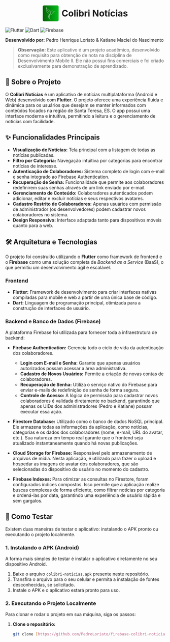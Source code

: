 <h1 style="display: flex; align-items: center; justify-content: center; gap: 10px;"><img src="assets/imagens/logo.png" alt="Logo do Colibri Notícias" width="50">Colibri Notícias</h1>

![Flutter](https://img.shields.io/badge/Flutter-3.29.1-blue?style=for-the-badge&logo=flutter)
![Dart](https://img.shields.io/badge/Dart-3.7.0-blue?style=for-the-badge&logo=dart)
![Firebase](https://img.shields.io/badge/Firebase-14.9.0-orange?style=for-the-badge&logo=firebase)

**Desenvolvido por:** Pedro Henrique Loriato & Katiane Maciel do Nascimento

> **Observação:** Este aplicativo é um projeto acadêmico, desenvolvido como requisito para obtenção de nota na disciplina de Desenvolvimento Mobile II. Ele não possui fins comerciais e foi criado exclusivamente para demonstração de aprendizado.

## 📌 Sobre o Projeto
O **Colibri Notícias** é um aplicativo de notícias multiplataforma (Android e Web) desenvolvido com **Flutter**. O projeto oferece uma experiência fluida e dinâmica para os usuários que desejam se manter informados com conteúdos focados na região de Santa Teresa, ES. O app possui uma interface moderna e intuitiva, permitindo a leitura e o gerenciamento de notícias com facilidade.

## ✨ Funcionalidades Principais
- **Visualização de Notícias:** Tela principal com a listagem de todas as notícias publicadas.
- **Filtro por Categoria:** Navegação intuitiva por categorias para encontrar notícias de interesse.
- **Autenticação de Colaboradores:** Sistema completo de login com e-mail e senha integrado ao Firebase Authentication.
- **Recuperação de Senha:** Funcionalidade que permite aos colaboradores redefinirem suas senhas através de um link enviado por e-mail.
- **Gerenciamento de Conteúdo:** Colaboradores autenticados podem adicionar, editar e excluir notícias e seus respectivos avatares.
- **Cadastro Restrito de Colaboradores:** Apenas usuários com permissão de administrador (os desenvolvedores) podem cadastrar novos colaboradores no sistema.
- **Design Responsivo:** Interface adaptada tanto para dispositivos móveis quanto para a web.

## 🛠️ Arquitetura e Tecnologias
O projeto foi construído utilizando o **Flutter** como framework de frontend e o **Firebase** como uma solução completa de *Backend as a Service* (BaaS), o que permitiu um desenvolvimento ágil e escalável.

### Frontend
- **Flutter:** Framework de desenvolvimento para criar interfaces nativas compiladas para mobile e web a partir de uma única base de código.
- **Dart:** Linguagem de programação principal, otimizada para a construção de interfaces de usuário.

### Backend e Banco de Dados (Firebase)
A plataforma Firebase foi utilizada para fornecer toda a infraestrutura de backend:

- **Firebase Authentication:** Gerencia todo o ciclo de vida da autenticação dos colaboradores.
    - **Login com E-mail e Senha:** Garante que apenas usuários autorizados possam acessar a área administrativa.
    - **Cadastro de Novos Usuários:** Permite a criação de novas contas de colaboradores.
    - **Recuperação de Senha:** Utiliza o serviço nativo do Firebase para enviar e-mails de redefinição de senha de forma segura.
    - **Controle de Acesso:** A lógica de permissão para cadastrar novos colaboradores é validada diretamente no backend, garantindo que apenas os UIDs dos administradores (Pedro e Katiane) possam executar essa ação.

- **Firestore Database:** Utilizado como o banco de dados NoSQL principal. Ele armazena todas as informações da aplicação, como notícias, categorias e os dados dos colaboradores (nome, e-mail, URL do avatar, etc.). Sua natureza em tempo real garante que o frontend seja atualizado instantaneamente quando há novas publicações.

- **Cloud Storage for Firebase:** Responsável pelo armazenamento de arquivos de mídia. Nesta aplicação, é utilizado para fazer o upload e hospedar as imagens de avatar dos colaboradores, que são selecionadas do dispositivo do usuário no momento do cadastro.

- **Firebase Indexes:** Para otimizar as consultas no Firestore, foram configurados índices compostos. Isso permite que a aplicação realize buscas complexas de forma eficiente, como filtrar notícias por categoria e ordená-las por data, garantindo uma experiência de usuário rápida e sem gargalos.

## 🚀 Como Testar
Existem duas maneiras de testar o aplicativo: instalando o APK pronto ou executando o projeto localmente.

### 1. Instalando o APK (Android)
A forma mais simples de testar é instalar o aplicativo diretamente no seu dispositivo Android.
1. Baixe o arquivo `colibri-noticias.apk` presente neste repositório.
2. Transfira o arquivo para o seu celular e permita a instalação de fontes desconhecidas, se solicitado.
3. Instale o APK e o aplicativo estará pronto para uso.

### 2. Executando o Projeto Localmente
Para clonar e rodar o projeto em sua máquina, siga os passos:

1. **Clone o repositório:**
   ```bash
   git clone [https://github.com/PedroLoriato/firebase-colibri-noticias.git](https://github.com/PedroLoriato/firebase-colibri-noticias.git)
